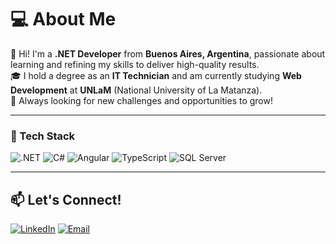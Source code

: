 # 💻 About Me  
👋 Hi! I'm a **.NET Developer** from **Buenos Aires, Argentina**, passionate about learning and refining my skills to deliver high-quality results.  
🎓 I hold a degree as an **IT Technician** and am currently studying **Web Development** at **UNLaM** (National University of La Matanza).  
🚀 Always looking for new challenges and opportunities to grow!  

---


### 🔹 Tech Stack
![.NET](https://img.shields.io/badge/.NET-512BD4?style=for-the-badge&logo=dotnet&logoColor=white)  ![C#](https://img.shields.io/badge/C%23-9179E4?style=for-the-badge&logo=c-sharp&logoColor=white)  ![Angular](https://img.shields.io/badge/Angular-DD0031?style=for-the-badge&logo=angular&logoColor=white)  ![TypeScript](https://img.shields.io/badge/TypeScript-3178C6?style=for-the-badge&logo=typescript&logoColor=white)  ![SQL Server](https://img.shields.io/badge/SQL%20Server-CC2927?style=for-the-badge&logo=microsoft-sql-server&logoColor=white)  


---
## 📫 Let's Connect!  
[![LinkedIn](https://img.shields.io/badge/LinkedIn-0077B5?style=for-the-badge&logo=linkedin&logoColor=white)](https://www.linkedin.com/in/blas-estevez)  [![Email](https://img.shields.io/badge/Email-D14836?style=for-the-badge&logo=gmail&logoColor=white)](mailto:blasestevez33@gmail.com)  
